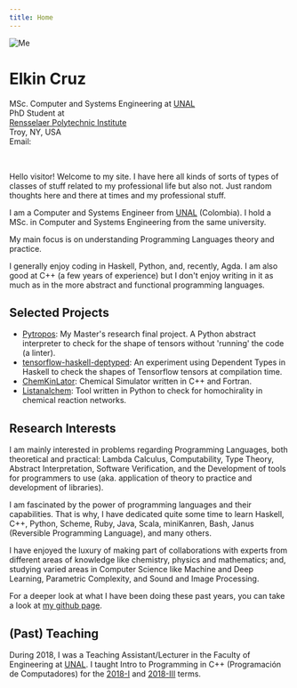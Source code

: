 ```yaml
---
title: Home
---
```


<div></div> <!-- <- this is to force the markdown converter to not take the following line as a paragraph but as HTML code -->
<img class="img-me no-print" src="/data/me.jpg" alt="Me">
<h1 class="big-name">Elkin Cruz</h1>
<div class="info-box">
  <div class="role">
    <div>MSc. Computer and Systems Engineering at
         <a href="https://unal.edu.co">UNAL</a></div>
  </div>
  <div class="affiliation">
    <div>PhD Student at</div>
    <div><a href="https://rpi.edu">Rensselaer Polytechnic Institute</a></div>
    <div>Troy, NY, USA</div>
  </div>
  <div class="contact">
    <!--<div>Office: not for now :(</div>-->
    <div>Email: <span id="divMcFace" style="font-family: monospace; white-space: pre;">
<script src="data:text/javascript;base64,
PCEtLQooZnVuY3Rpb24oKSB7CiJ1c2Ugc3RyaWN0IjsKbGV0IGxldHRlcnMgPSAnIGt3ZHBAZ3Rq
aXNfZS5yZnhjb2h2emEtdWJ5bXFsbic7CmxldCBwcmltZSA9IDMxOwpsZXQgbl9sZXQgPSBsZXR0
ZXJzLmxlbmd0aDsKbGV0IGZpbGxlciA9IFsuLi5BcnJheShwcmltZS1uX2xldCldLm1hcCggZnVu
Y3Rpb24oKSB7cmV0dXJuIGxldHRlcnNbTWF0aC5mbG9vcihNYXRoLnJhbmRvbSgpKm5fbGV0KV07
fSApOwpsZXQgZW1haWwgPSBbMTcsIDE0LCAyNCwgMjEsIDE3LCAxMiwgNSwgMTQsIDQsIDksIDEz
LCAxMiwgMywgMjRdOwpmb3IodmFyIGk9TWF0aC5jZWlsKE1hdGgucmFuZG9tKCkqOCk7IGk+MDsg
aS0tKSB7CiAgZW1haWwuc3BsaWNlKE1hdGguZmxvb3IoTWF0aC5yYW5kb20oKSplbWFpbC5sZW5n
dGgpLCAwLCAwKTsKfQpsZXQgc3RhcnQgPSBbLi4uQXJyYXkoZW1haWwubGVuZ3RoKV0ubWFwKCBm
dW5jdGlvbigpIHtyZXR1cm4gTWF0aC5mbG9vcihNYXRoLnJhbmRvbSgpKihwcmltZS0xKSkrMX0g
KTsKbGV0IHNwZWVkID0gWy4uLkFycmF5KGVtYWlsLmxlbmd0aCldLm1hcCggZnVuY3Rpb24oKSB7
cmV0dXJuIE1hdGguZmxvb3IoTWF0aC5yYW5kb20oKSooNTApKSs0MH0gKTsKbGV0IHN0ciA9IHN0
YXJ0LnNsaWNlKCk7Ci8vbGV0IGUgPSBlbWFpbC5tYXAoIGZ1bmN0aW9uKGkpIHtyZXR1cm4gaSA/
IGxldHRlcnNbaS0xXSA6ICcnO30gKS5qb2luKCcnKTsKCmxldCB0b2NoYXIgPSBmdW5jdGlvbihm
aWxsLCBjbGVhcnplcm8pIHsKICByZXR1cm4gZnVuY3Rpb24oaSkgewogICAgaWYoaT09PTAgJiYg
Y2xlYXJ6ZXJvPT09dHJ1ZSkKICAgICAgcmV0dXJuICcnOwogICAgcmV0dXJuIGk8bl9sZXQgPyBs
ZXR0ZXJzW2ldIDogZmlsbChpKTsKICB9Owp9CgpsZXQgbG9vcCA9IGZ1bmN0aW9uKHZhbCkgewog
IC8vY29uc29sZS5sb2coIHZhbCApOwogIGxldCBkaWZmID0gMDsKICBmb3IobGV0IGk9MDsgaTxl
bWFpbC5sZW5ndGg7IGkrKykgewogICAgaWYoc3RyW2ldICE9IGVtYWlsW2ldKSB7CiAgICAgIGRp
ZmYrKzsKICAgIH0KICB9CiAgaWYgKGRpZmY+MCkgewogICAgbGV0IGNoYW5nZWQgPSBmYWxzZTsK
ICAgIGZvcih2YXIgaT0wOyBpPGVtYWlsLmxlbmd0aDsgaSsrKSB7CiAgICAgIGlmKHN0cltpXSAh
PSBlbWFpbFtpXSAmJiB2YWwlc3BlZWRbaV0gPT0gMCkgewogICAgICAgIHN0cltpXSA9IChzdGFy
dFtpXStzdHJbaV0pICUgcHJpbWU7CiAgICAgICAgY2hhbmdlZCA9IHRydWU7CiAgICAgIH0KICAg
IH0KICAgIGlmKGNoYW5nZWQpIHsKICAgICAgbGV0IGUgPSBzdHIubWFwKCB0b2NoYXIoIGZ1bmN0
aW9uKGkpIHtyZXR1cm4gZmlsbGVyW2ktbl9sZXRdO30sIHRydWUgKSApLmpvaW4oJycpOwogICAg
ICBkb2N1bWVudC5nZXRFbGVtZW50QnlJZCgiZGl2TWNGYWNlIikuaW5uZXJIVE1MID0gZTsKICAg
ICAgLy9jb25zb2xlLmxvZyggc3RyICk7CiAgICB9CiAgICBzZXRUaW1lb3V0KGxvb3AsIDMsIHZh
bCsxKTsKICB9IGVsc2UgewogICAgbGV0IGUgPSBzdHIubWFwKCB0b2NoYXIoIGZ1bmN0aW9uKGkp
IHtyZXR1cm4gIiAiO30sIHRydWUgKSApLmpvaW4oJycpOwogICAgZG9jdW1lbnQuZ2V0RWxlbWVu
dEJ5SWQoImRpdk1jRmFjZSIpLmlubmVySFRNTCA9IGU7CiAgICBlID0gc3RyLm1hcCggdG9jaGFy
KCBmdW5jdGlvbihpKSB7cmV0dXJuICcnO30sIHRydWUgKSApLmpvaW4oJycpOwogICAgc2V0VGlt
ZW91dChlbmQsIDQwMDAsICc8YSBocmVmPSJtYWlsdG86JytlKyciPicrZSsnPC9hPicpOwogIH0K
fQpsZXQgZW5kID0gZnVuY3Rpb24oc3RyKSB7CiAgbGV0IG1jRmFjZSA9IGRvY3VtZW50LmdldEVs
ZW1lbnRCeUlkKCJkaXZNY0ZhY2UiKTsKICBtY0ZhY2UuaW5uZXJIVE1MID0gc3RyOwogIG1jRmFj
ZS5zdHlsZS5mb250RmFtaWx5ID0gbnVsbDsKICBtY0ZhY2Uuc3R5bGUud2hpdGVTcGFjZSA9IG51
bGw7Cn0KbG9vcCgwKTsKfSkoKTsKLyoKbGV0IGxvb29wID0gZnVuY3Rpb24oaSkgewogIGNvbnNv
bGUubG9nKGkpOwogIHNldFRpbWVvdXQobG9vb3AsIDEwMCwgaSswLjEpOwp9Cmxvb29wKDAuMCk7
CiovCi8vIC0tPgo="></script>
      </span>
    </div>
  </div>
</div>

<div class="break"></div>

Hello visitor! Welcome to my site. I have here all kinds of sorts of types of classes
of stuff related to my professional life but also not. Just random thoughts here and there
at times and my professional stuff.

I am a Computer and Systems Engineer from [UNAL][nacho] (Colombia). I hold a MSc. in
Computer and Systems Engineering from the same university.

My main focus is on understanding Programming Languages theory and practice.

I generally enjoy coding in Haskell, Python, and, recently, Agda. I am also good at C++
(a few years of experience) but I don't enjoy writing in it as much as in the more abstract
and functional programming languages.

## Selected Projects ##

- [Pytropos](https://github.com/helq/pytropos):
    My Master's research final project. A Python abstract interpreter to check for the
    shape of tensors without 'running' the code (a linter).
- [tensorflow-haskell-deptyped](https://github.com/helq/tensorflow-haskell-deptyped):
    An experiment using Dependent Types in Haskell to check the shapes of Tensorflow
    tensors at compilation time.
- [ChemKinLator](https://gitlab.com/homochirality/chemkinlator):
    Chemical Simulator written in C++ and Fortran.
- [Listanalchem](https://gitlab.com/homochirality/listanalchem):
    Tool written in Python to check for homochirality in chemical reaction networks.

## Research Interests ##

I am mainly interested in problems regarding Programming Languages, both theoretical and
practical: Lambda Calculus, Computability, Type Theory, Abstract Interpretation, Software
Verification, and the Development of tools for programmers to use (aka. application of
theory to practice and development of libraries).

I am fascinated by the power of programming languages and their capabilities. That is why,
I have dedicated quite some time to learn Haskell, C\+\+, Python, Scheme, Ruby, Java,
Scala, miniKanren, Bash, Janus (Reversible Programming Language), and many others.

I have enjoyed the luxury of making part of collaborations with experts from different
areas of knowledge like chemistry, physics and mathematics; and, studying varied areas in
Computer Science like Machine and Deep Learning, Parametric Complexity, and Sound and
Image Processing.

For a deeper look at what I have been doing these past years, you can take a look at
[my github page][github].

[github]: https://github.com/helq

## (Past) Teaching ##

During 2018, I was a Teaching Assistant/Lecturer in the Faculty of Engineering at
[UNAL][nacho]. I taught Intro to Programming in C++ (Programación de Computadores) for
the [2018-I](teaching/coding-2018-I/) and [2018-III](teaching/coding-2018-III/) terms.

[nacho]: https://unal.edu.co
